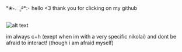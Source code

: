 °❀⋆.ೃ࿔*:･ hello <3 thank you for clicking on my github 

![alt text](https://i.postimg.cc/7YqTkBDM/Plum-Blossoms-in-Riotous-Bloom-Hajime-Shino-Chibi.gif)

im always c+h (exept when im with a very specific nikolai) and dont be afraid to interact! (though i am afraid myself)
